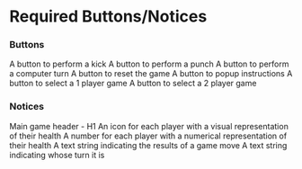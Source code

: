 Required Buttons/Notices
=============

### Buttons
A button to perform a kick
A button to perform a punch
A button to perform a computer turn
A button to reset the game
A button to popup instructions
A button to select a 1 player game
A button to select a 2 player game

### Notices
Main game header - H1
An icon for each player with a visual representation of their health
A number for each player with a numerical representation of their health
A text string indicating the results of a game move
A text string indicating whose turn it is